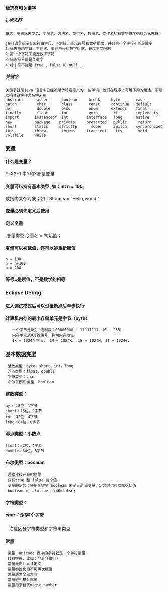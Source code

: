 
#### 标志符和关键字
##### 1.标志符
```
概念：用来标志类名、变量名、方法名、类型名、数组名、文件名的有效字符序列称为标志符

java语言规定标志符由字母、下划线、美元符号和数字组成，并且第一个字符不能是数字
1.标志符由字母、下划线、美元符号和数字组成，长度不受限制
2.第一个字符不能是数字字符
3.标志符不能是关键字
4.标志符不能是 true 、false 和 null .
```
##### 关键字 
```
关键字就是java 语言中已经被赋予特定意义的一些单词，他们在程序上有着不同的用途，不可以把关键字作为名字来用
abstract      assert     boolean     break     byte       case 
catch         char       class       const     continue   default  
do            double     else        enum      extends    final 
finally       float      for         goto       if        implements 
import       instanceof  int        interface   long      native 
new          package    private     protected   public     return 
short        static     strictfp      super     switch    synchronized 
this         throw       throws     transient    try       void 
volatile     while 
```

### 变量

#### 什么是变量？

Y=X2+1 中Y和X都是变量

#### 变量可以持有基本类型 ;如：int n = 100;

或指向某个对象；如：String s = "Hello,world!"

#### 变量必须先定义后使用

#### 定义变量
  变量类型 变量名 = 初始值；
  
#### 变量可以被赋值，还可以被重新赋值
```
n = 100
n = n+100
n = 200
```
#### 等号=是赋值，不是数学的相等

### Eclipse Debug
#### 进入调试模式后可以设置断点后单步执行

#### 计算机内存的最小存储单元是字节（byte）
```
   一个字节是8位二进制数：00000000 ~ 11111111 （0 ~ 255）
   内存单元从0开始编号，称为内存地址
   1k = 1024个字节， 1M = 1024K， 1G = 1024M, 1T = 1024G.
```  
### 基本数据类型
```
 整数类型：byte，short，int，long
 浮点类型：float，double
 字符类型：char
 布尔(逻辑)类型：boolean
```
#### 整数类型：
```
byte：8位，1字节
short：16位，2字节
int：32位，4字节
long：64位，8字节
```
#### 浮点类型：小数点
```
float：32位，4字节
double：64位，8字节
```
#### 布尔类型：boolean
```
 通常比较计算的结果
 只有true 和 false 两个值
 变量的定义：使用关键字 booleam 来定义逻辑变量，定义时也可以赋给初值
 boolean x, ok=true, 关闭=false;
```
#### 字符类型：
##### char：保存1个字符

    注意区分字符类型和字符串类型

#### 常量
```
 常量：Unicode 表中的字符就是一个字符常量
 转意字符，比如：'\n'(换行)
 常量是用final定义
 常量初始化后不可再次赋值
 常量通常全部大写
 常量避免意外赋值
 常量用来替代magic number

```
